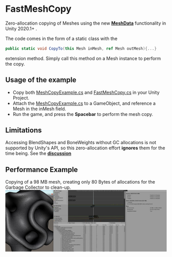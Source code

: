 # FastMeshCopy
Zero-allocation copying of Meshes using the new [**MeshData**](https://docs.unity3d.com/2020.1/Documentation/ScriptReference/Mesh.AllocateWritableMeshData.html) functionality in Unity 2020.1+ .

The code comes in the form of a static class with the 
```csharp
public static void CopyTo(this Mesh inMesh, ref Mesh outMesh){...}
``` 
extension method. Simply call this method on a Mesh instance to perform the copy.

## Usage of the example
- Copy both [MeshCopyExample.cs](FastMeshCopy/MeshCopyExample.cs) and [FastMeshCopy.cs](FastMeshCopy/FastMeshCopy.cs) in your Unity Project.
- Attach the [MeshCopyExample.cs](FastMeshCopy/MeshCopyExample.cs) to a GameObject, and reference a Mesh in the inMesh field.
- Run the game, and press the **Spacebar** to perform the mesh copy.


## Limitations
Accessing BlendShapes and BoneWeights without GC allocations is not supported by Unity's API, so this zero-allocation effort **ignores** them for the time being. See the [**discussion**](https://forum.unity.com/threads/feedback-wanted-mesh-scripting-api-improvements.684670/page-3#post-5800297)

## Performance Example
Copying of a 98 MB mesh, creating only 80 Bytes of allocations for the Garbage Collector to clean-up.
![](/img/profiler_result.jpg)



